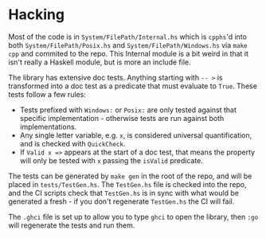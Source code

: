 # Hacking

Most of the code is in `System/FilePath/Internal.hs` which is `cpphs`'d into both `System/FilePath/Posix.hs`
and `System/FilePath/Windows.hs` via `make cpp` and commited to the repo. This Internal module is a bit weird
in that it isn't really a Haskell module, but is more an include file.

The library has extensive doc tests. Anything starting with `-- >` is transformed into a doc test as a predicate
that must evaluate to `True`. These tests follow a few rules:

* Tests prefixed with `Windows:` or `Posix:` are only tested against that specific
  implementation - otherwise tests are run against both implementations.
* Any single letter variable, e.g. `x`, is considered universal quantification, and is checked with `QuickCheck`.
* If `Valid x =>` appears at the start of a doc test, that means the property
  will only be tested with `x` passing the `isValid` predicate.

The tests can be generated by `make gen` in the root of the repo, and will be placed in `tests/TestGen.hs`.
The `TestGen.hs` file is checked into the repo, and the CI scripts check that `TestGen.hs` is in sync with
what would be generated a fresh - if you don't regenerate `TestGen.hs` the CI will fail.

The `.ghci` file is set up to allow you to type `ghci` to open the library, then `:go` will regenerate the
tests and run them.

